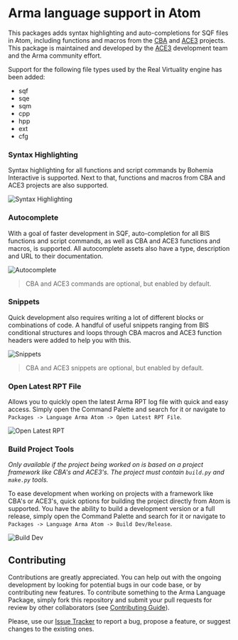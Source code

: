 # Arma language support in Atom

This packages adds syntax highlighting and auto-completions for SQF files in Atom, including functions and macros from the [CBA](http://github.com/CBATeam/CBA_A3/) and [ACE3](http://github.com/acemod/ACE3/) projects. This package is maintained and developed by the [ACE3](http://ace3mod.com/) development team and the Arma community effort.

Support for the following file types used by the Real Virtuality engine has been added:
- sqf
- sqe
- sqm
- cpp
- hpp
- ext
- cfg

### Syntax Highlighting

Syntax highlighting for all functions and script commands by Bohemia Interactive is supported. Next to that, functions and macros from CBA and ACE3 projects are also supported.

![Syntax Highlighting](https://raw.githubusercontent.com/acemod/language-arma-atom/master/rsc/images/syntax_highlighting.png)

### Autocomplete

With a goal of faster development in SQF, auto-completion for all BIS functions and script commands, as well as CBA and ACE3 functions and macros, is supported. All autocomplete assets also have a type, description and URL to their documentation.

![Autocomplete](https://raw.githubusercontent.com/acemod/language-arma-atom/master/rsc/images/autocomplete.png)

> CBA and ACE3 commands are optional, but enabled by default.

### Snippets

Quick development also requires writing a lot of different blocks or combinations of code. A handful of useful snippets ranging from BIS conditional structures and loops through CBA macros and ACE3 function headers were added to help you with this.

![Snippets](https://raw.githubusercontent.com/acemod/language-arma-atom/master/rsc/images/snippets.png)

> CBA and ACE3 snippets are optional, but enabled by default.

### Open Latest RPT File

Allows you to quickly open the latest Arma RPT log file with quick and easy access. Simply open the Command Palette and search for it or navigate to `Packages -> Language Arma Atom -> Open Latest RPT File`.

![Open Latest RPT](https://raw.githubusercontent.com/acemod/language-arma-atom/master/rsc/images/open_latest_rpt.png)

### Build Project Tools

*Only available if the project being worked on is based on a project framework like CBA's and ACE3's. The project must contain `build.py` and `make.py` tools.*

To ease development when working on projects with a framework like CBA's or ACE3's, quick options for building the project directly from Atom is supported. You have the ability to build a development version or a full release, simply open the Command Palette and search for it or navigate to `Packages -> Language Arma Atom -> Build Dev/Release`.

![Build Dev](https://raw.githubusercontent.com/acemod/language-arma-atom/master/rsc/images/build_dev.png)


## Contributing

Contributions are greatly appreciated. You can help out with the ongoing development by looking for potential bugs in our code base, or by contributing new features. To contribute something to the Arma Language Package, simply fork this repository and submit your pull requests for review by other collaborators (see [Contributing Guide](CONTRIBUTING.md)).

Please, use our [Issue Tracker](https://github.com/acemod/language-arma-atom/issues) to report a bug, propose a feature, or suggest changes to the existing ones.
